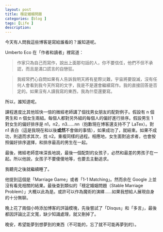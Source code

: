 ```yaml
---
layout: post
title: 穩定婚姻問題
categories: [blog ]
tags: [Life ]
description:
---
```


今天有人問我這些博客是寫給誰看的？誰知道呢。

Umberto Eco 在「作者和讀者」裡寫道：

> 作家只為自己而寫作，說出上面那句話的人，你不要信任，他們不但不承認，而且是滿口謊言的自戀狂。

> 我經常捫心自問如果有人告訴我明天將有星際災難，宇宙將要毀滅，沒有任何人會看到我今天所寫的文字，我是不是還會繼續寫作。我的直接回答是否定的。如果沒有人讀我寫的東西，我為什麼還要寫。

所以，誰知道呢。

課程進度比其他班快一倍的微經老師講了個找男女朋友的配對例子。假設有 n 個男生和 n 個女生兩組。每個人都對另外組的每個人的偏好進行排序。假設男生 1 對女生的偏好排序是 n1，n2，n3……nn（抱歉現在博客還支持不了 LaTex）。對 n1 表白（這是我現在和以後**或然**不會做的事情），如果成功了，就結束。如果不成功，則退而求其次，找 n2。重複同樣的過程。相應地，女生面對追求者，也會按照偏好排序選擇，和排序最高的男生在一起。

最後，微經老師意味深長地說，最後一個配對的女孩子，必然和最差的男孩子在一起。所以他說，女孩子不要傻傻地等，也要去主動追求。

我聽完之後就繼續睡了。

他提到這個是「Marriage Game」或者「1-1 Matching」。然而余在 Google 上並沒有看見相關的結果。最後查到類似的「穩定婚姻問題（Stable Marriage Problem）」大概以此為是。或許可以作為魔術的演繹……如果我想給人展現自身的十分無聊。

晚上花了兩個小時添加博客的評論模塊，先後嘗試了「Disqus」和「多言」，最後都因評論比正文寬，缺少知識處理，就又刪掉了。

晚安，希望能夢到想夢到的東西（不可能的，忘了就不可能再夢到的）。
